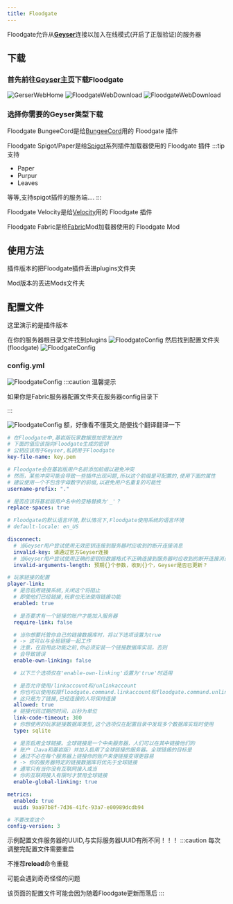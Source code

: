 ```yaml
---
title: Floodgate
---
```


Floodgate允许从[**Geyser**](https://geysermc.org/)连接以加入在线模式(开启了正版验证)的服务器

## 下载
### 首先前往[Geyser主页](https://geysermc.org/)下载Floodgate

![GerserWebHome](/img/pages/GeyserWeb-1.png)
![FloodgateWebDownload](/img/pages/FloodgateWeb-0.png)
![FloodgateWebDownload](/img/pages/FloodgateWeb-1.png)

### 选择你需要的Geyser类型下载
Floodgate BungeeCord是给[BungeeCord](https://github.com/SpigotMC/BungeeCord)用的 Floodgate 插件

Floodgate Spigot/Paper是给[Spigot](https://www.spigotmc.org)系列插件加载器使用的 Floodgate 插件
:::tip 支持

- Paper
- Purpur
- Leaves

等等,支持spigot插件的服务端....
:::

Floodgate Velocity是给[Velocity](https://papermc.io/software/velocity)用的 Floodgate 插件

Floodgate Fabric是给[Fabric](https://fabricmc.net)Mod加载器使用的 Floodgate Mod

## 使用方法
插件版本的把Floodgate插件丢进plugins文件夹

Mod版本的丢进Mods文件夹

## 配置文件
这里演示的是插件版本

在你的服务器根目录文件找到plugins
![FloodgateConfig](/img/pages/FloodgateConfig-1.png)
然后找到配置文件夹(floodgate)
![FloodgateConfig](/img/pages/FloodgateConfig-2.png)
### config.yml
![FloodgateConfig](/img/pages/FloodgateConfig-3.png)
:::caution 温馨提示

如果你是Fabric服务器配置文件夹在服务器config目录下

:::

![FloodgateConfig](/img/pages/FloodgateConfig-4.png)
额，好像看不懂英文,随便找个翻译翻译一下
``` yml
# 在Floodgate中,基岩版玩家数据是加密发送的
# 下面的值应该指向Floodgate生成的密钥
# 公钥应该用于Geyser,私钥用于Floodgate
key-file-name: key.pem

# Floodgate会在基岩版用户名前添加前缀以避免冲突
# 然而，某些冲突可能会导致一些插件出现问题,所以这个前缀是可配置的,使用下面的属性
# 建议使用一个不包含字母数字的前缀,以避免用户名重复的可能性
username-prefix: "."

# 是否应该将基岩版用户名中的空格替换为'_'？
replace-spaces: true

# Floodgate的默认语言环境,默认情况下,Floodgate使用系统的语言环境
# default-locale: en_US

disconnect:
  # 当Geyser用户尝试使用无效密钥连接到服务器时应收到的断开连接消息
  invalid-key: 请通过官方Geyser连接
  # 当Geyser用户尝试使用正确的密钥但数据格式不正确连接到服务器时应收到的断开连接消息
  invalid-arguments-length: 预期{}个参数，收到{}个，Geyser是否已更新？

# 玩家链接的配置
player-link:
  # 是否启用链接系统,关闭这个将阻止
  # 即使他们已经链接,玩家也无法使用链接功能
  enabled: true

  # 是否要求有一个链接的账户才能加入服务器
  require-link: false

  # 当你想要托管你自己的链接数据库时，将以下选项设置为true
  # -> 这可以与全局链接一起工作
  # 注意，在启用此功能之前,你必须安装一个链接数据库实现，否则
  # 会导致错误
  enable-own-linking: false

  # 以下三个选项仅在'enable-own-linking'设置为'true'时适用

  # 是否允许使用/linkaccount和/unlinkaccount
  # 你也可以使用权限floodgate.command.linkaccount和floodgate.command.unlinkaccount允许特定人员使用这些命令
  # 这只是为了链接,已经连接的人将保持连接
  allowed: true
  # 链接代码过期的时间，以秒为单位
  link-code-timeout: 300
  # 你想使用的玩家链接数据库类型,这个选项仅在配置目录中发现多个数据库实现时使用
  type: sqlite

  # 是否启用全球链接。全球链接是一个中央服务器，人们可以在其中链接他们的
  # 账户（Java和基岩版）并加入启用了全球链接的服务器。全球链接的目标是
  # 通过不必在每个服务器上链接你的账户来使链接变得更容易
  # -> 你的服务器特定的链接数据库将优先于全球链接
  # 通常只有当你没有互联网接入或当
  # 你的互联网接入有限时才禁用全球链接
  enable-global-linking: true

metrics:
  enabled: true
  uuid: 9aa97b8f-7d36-41fc-93a7-e00989dcdb94

# 不要改变这个
config-version: 3
```
示例配置文件服务器的UUID,与实际服务器UUID有所不同！！！
:::caution
每次调整完配置文件需要重启

不推荐**reload**命令重载

可能会遇到奇奇怪怪的问题

该页面的配置文件可能会因为随着Floodgate更新而落后
:::





